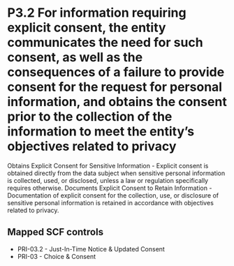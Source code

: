 # P3.2 For information requiring explicit consent, the entity communicates the need for such consent, as well as the consequences of a failure to provide consent for the request for personal information, and obtains the consent prior to the collection of the information to meet the entity’s objectives related to privacy
Obtains Explicit Consent for Sensitive Information - Explicit consent is obtained directly from the data subject when sensitive personal information is collected, used, or disclosed, unless a law or regulation specifically requires otherwise. Documents Explicit Consent to Retain Information - Documentation of explicit consent for the collection, use, or disclosure of sensitive personal information is retained in accordance with objectives related to privacy.
## Mapped SCF controls
- PRI-03.2 - Just-In-Time Notice & Updated Consent
- PRI-03 - Choice & Consent
